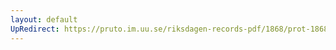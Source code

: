 ```yaml
---
layout: default
UpRedirect: https://pruto.im.uu.se/riksdagen-records-pdf/1868/prot-1868--fk--314/prot-1868--fk--314_051.pdf
---
```

